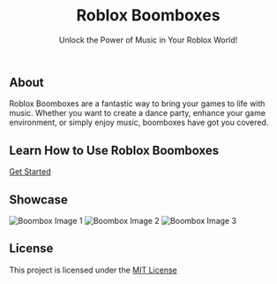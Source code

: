 <body>
    <header>
        <h1>Roblox Boomboxes</h1>
        <p>Unlock the Power of Music in Your Roblox World!</p>
    </header>
    <div class="container">
        <div class="section">
            <h2>About</h2>
            <p>Roblox Boomboxes are a fantastic way to bring your games to life with music. Whether you want to create a dance party, enhance your game environment, or simply enjoy music, boomboxes have got you covered.</p>
        </div>
        <div class="section">
            <h2>Learn How to Use Roblox Boomboxes</h2>
            <div class="button-container">
                <a class="button" href="https://robloxdev.com/articles/How-to-Use-Boombox">Get Started</a>
            </div>
        </div>
        <div class="section">
            <h2>Showcase</h2>
            <img src="[boombox_image1.jpg](https://static.wikia.nocookie.net/roblox/images/3/34/Golden_Super_Fly_Boombox.png/revision/latest?cb=20160610032126)" alt="Boombox Image 1">
            <img src="boombox_image2.jpg" alt="Boombox Image 2">
            <img src="boombox_image3.jpg" alt="Boombox Image 3">
        </div>
        <div class="section">
            <h2>License</h2>
            <p>This project is licensed under the <a href="LICENSE">MIT License</a></p>
        </div>
    </div>
</body>
</html>
